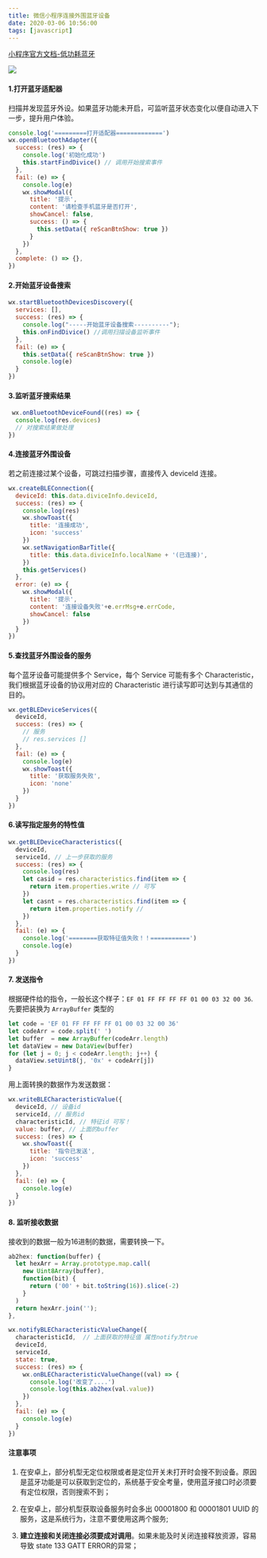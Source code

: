 ```yaml
---
title: 微信小程序连接外围蓝牙设备
date: 2020-03-06 10:56:00
tags: [javascript]
---
```


[小程序官方文档-低功耗蓝牙](https://developers.weixin.qq.com/community/develop/doc/0008acd004ccd86b37d649ee55b009)

![](http://cdn.cqyyy.cn/pic/20200526162106.jpg)

<!-- more -->

#### 1.打开蓝牙适配器

扫描并发现蓝牙外设。如果蓝牙功能未开启，可监听蓝牙状态变化以便自动进入下一步，提升用户体验。

```js
console.log('=========打开适配器=============')
wx.openBluetoothAdapter({
  success: (res) => {
    console.log('初始化成功')
    this.startFindDivice() // 调用开始搜索事件
  },
  fail: (e) => {
    console.log(e)
    wx.showModal({
      title: '提示',
      content: '请检查手机蓝牙是否打开',
      showCancel: false,
      success: () => {
        this.setData({ reScanBtnShow: true })
      }
    })
  },
  complete: () => {},
})
```

#### 2.开始蓝牙设备搜索

```js
wx.startBluetoothDevicesDiscovery({
  services: [],
  success: (res) => {
    console.log("-----开始蓝牙设备搜索----------");
    this.onFindDivice() //调用扫描设备监听事件
  },
  fail: (e) => {
    this.setData({ reScanBtnShow: true })
    console.log(e)
  }
})
```

#### 3.监听蓝牙搜索结果

```js
 wx.onBluetoothDeviceFound((res) => {
  console.log(res.devices)
  // 对搜索结果做处理
})
```

#### 4.连接蓝牙外围设备

若之前连接过某个设备，可跳过扫描步骤，直接传入 deviceId 连接。

```js
wx.createBLEConnection({
  deviceId: this.data.diviceInfo.deviceId,
  success: (res) => {
    console.log(res)
    wx.showToast({
      title: '连接成功',
      icon: 'success'
    })
    wx.setNavigationBarTitle({
      title: this.data.diviceInfo.localName + '(已连接)',
    })
    this.getServices()
  },
  error: (e) => {
    wx.showModal({
      title: '提示',
      content: '连接设备失败'+e.errMsg+e.errCode,
      showCancel: false
    })
  }
})
```

#### 5.查找蓝牙外围设备的服务

每个蓝牙设备可能提供多个 Service，每个 Service 可能有多个 Characteristic，我们根据蓝牙设备的协议用对应的 Characteristic 进行读写即可达到与其通信的目的。

```js
wx.getBLEDeviceServices({
  deviceId,
  success: (res) => {
    // 服务
    // res.services []
  },
  fail: (e) => {
    console.log(e)
    wx.showToast({
      title: '获取服务失败',
      icon: 'none'
    })
  }
})
```

#### 6.读写指定服务的特性值

```js
wx.getBLEDeviceCharacteristics({
  deviceId,
  serviceId, // 上一步获取的服务
  success: (res) => {
    console.log(res)
    let casid = res.characteristics.find(item => {
      return item.properties.write // 可写
    })
    let casnt = res.characteristics.find(item => {
      return item.properties.notify // 
    })
  },
  fail: (e) => {
    console.log('========获取特征值失败！！===========')
    console.log(e)
  }
})
```

#### 7. 发送指令

根据硬件给的指令，一般长这个样子：`EF 01 FF FF FF FF 01 00 03 32 00 36`. 先要把装换为 `ArrayBuffer` 类型的

```js
let code = 'EF 01 FF FF FF FF 01 00 03 32 00 36'
let codeArr = code.split(' ')
let buffer  = new ArrayBuffer(codeArr.length)
let dataView = new DataView(buffer)
for (let j = 0; j < codeArr.length; j++) {
  dataView.setUint8(j, '0x' + codeArr[j])
}
```

用上面转换的数据作为发送数据：

```js
wx.writeBLECharacteristicValue({
  deviceId, // 设备id
  serviceId, // 服务id
  characteristicId, // 特征id 可写！
  value: buffer, // 上面的buffer
  success: (res) => {
    wx.showToast({
      title: '指令已发送',
      icon: 'success'
    })
  },
  fail: (e) => {
    console.log(e)
  }
})
```

#### 8. 监听接收数据

接收到的数据一般为16进制的数据，需要转换一下。

```js
ab2hex: function(buffer) {
  let hexArr = Array.prototype.map.call(
    new Uint8Array(buffer),
    function(bit) {
      return ('00' + bit.toString(16)).slice(-2)
    }
  )
  return hexArr.join('');
},
```

```js
wx.notifyBLECharacteristicValueChange({
  characteristicId,  // 上面获取的特征值 属性notify为true
  deviceId,
  serviceId,
  state: true,
  success: (res) => {
    wx.onBLECharacteristicValueChange((val) => {
      console.log('改变了....')
      console.log(this.ab2hex(val.value))
    })
  },
  fail: (e) => {
    console.log(e)
  }
})
```

#### 注意事项

1. 在安卓上，部分机型无定位权限或者是定位开关未打开时会搜不到设备。原因是蓝牙功能是可以获取到定位的，系统基于安全考量，使用蓝牙接口时必须要有定位权限，否则搜索不到；

2. 在安卓上，部分机型获取设备服务时会多出 00001800 和 00001801 UUID 的服务，这是系统行为，注意不要使用这两个服务;

3. **建立连接和关闭连接必须要成对调用**。如果未能及时关闭连接释放资源，容易导致 state 133 GATT ERROR的异常；



